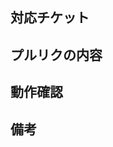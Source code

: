 ## 対応チケット
<!-- BacklogのチケットURL -->

## プルリクの内容
<!-- 〇〇の追加、削除、更新、修正 -->

## 動作確認
<!-- 行った動作確認や記述したテストの内容 -->

## 備考
<!-- 何か特殊なことをしている場合は経緯や理由を -->
<!-- 記述部分で不安になったところなど -->